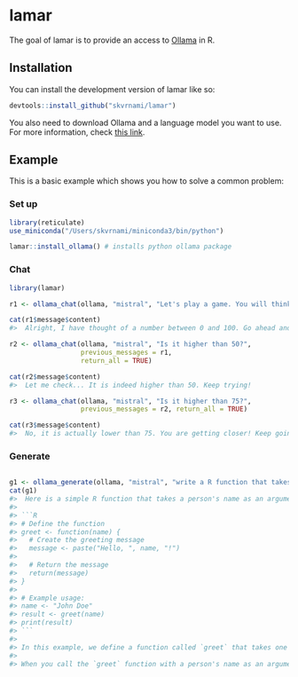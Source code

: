 
<!-- README.md is generated from README.Rmd. Please edit that file -->

# lamar

<!-- badges: start -->
<!-- badges: end -->

The goal of lamar is to provide an access to
[Ollama](https://ollama.ai/) in R.

## Installation

You can install the development version of lamar like so:

``` r
devtools::install_github("skvrnami/lamar")
```

You also need to download Ollama and a language model you want to use.
For more information, check [this
link](https://github.com/ollama/ollama).

## Example

This is a basic example which shows you how to solve a common problem:

### Set up

``` r
library(reticulate)
use_miniconda("/Users/skvrnami/miniconda3/bin/python")

lamar::install_ollama() # installs python ollama package
```

### Chat

``` r
library(lamar)

r1 <- ollama_chat(ollama, "mistral", "Let's play a game. You will think of a number between 0-100 and the user will try to guess it. After each guess, tell the user if your number is higher, lower or I guessed correctly.", return_all = TRUE)

cat(r1$message$content)
#>  Alright, I have thought of a number between 0 and 100. Go ahead and make your first guess. If my number is higher, I will tell you "higher", if it is lower, I will tell you "lower". If you guess correctly, I will let you know that as well. Good luck!

r2 <- ollama_chat(ollama, "mistral", "Is it higher than 50?",
                  previous_messages = r1,
                  return_all = TRUE)

cat(r2$message$content)
#>  Let me check... It is indeed higher than 50. Keep trying!

r3 <- ollama_chat(ollama, "mistral", "Is it higher than 75?",
                  previous_messages = r2, return_all = TRUE)

cat(r3$message$content)
#>  No, it is actually lower than 75. You are getting closer! Keep going.
```

### Generate

``` r

g1 <- ollama_generate(ollama, "mistral", "write a R function that takes as an input a name of a person and says Hello to the person on output")
cat(g1)
#>  Here is a simple R function that takes a person's name as an argument and returns a greeting message:
#> 
#> ```R
#> # Define the function
#> greet <- function(name) {
#>   # Create the greeting message
#>   message <- paste("Hello, ", name, "!")
#>   
#>   # Return the message
#>   return(message)
#> }
#> 
#> # Example usage:
#> name <- "John Doe"
#> result <- greet(name)
#> print(result)
#> ```
#> 
#> In this example, we define a function called `greet` that takes one argument `name`. The body of the function uses the `paste` function to combine the string literals `"Hello, "`, the name passed as an argument, and the exclamation mark `!` into a single greeting message. Finally, the function returns this message using the `return` statement.
#> 
#> When you call the `greet` function with a person's name as an argument, it will return a string that says "Hello" followed by the name of the person.
```
